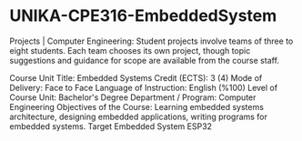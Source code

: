# UNIKA-CPE316-EmbeddedSystem
Projects | Computer Engineering: Student projects involve teams of three to eight students. Each team chooses its own project, though topic suggestions and guidance for scope are available from the course staff.

Course Unit Title:
  Embedded Systems
Credit (ECTS):
  3 (4)
Mode of Delivery:
  Face to Face
Language of Instruction:
  English (%100)
Level of Course Unit:
  Bachelor's Degree
Department / Program:
  Computer Engineering
Objectives of the Course:
  Learning embedded systems architecture, designing embedded applications, writing programs for embedded systems.
Target Embedded System
  ESP32

